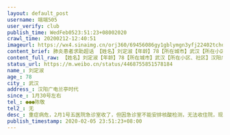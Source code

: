 ```yaml
---
layout: default_post
username: 端端505
user_verify: club
publish_time: WedFeb0523:51:23+08002020
crawl_time: 20200212-12:40:51
imageurl: https://wx4.sinaimg.cn/orj360/69456086gy1gblymgn3yfj22402tchdt.jpg
content_brief: 肺炎患者求助超话 【姓名】刘定淑【年龄】78【所在城市】武汉【所在小区、社区】汉阳广电兰亭时代【患病时间】1月30号左右【联系方式】●●●   陈敬【其他紧急联系人】无【病情描述】 重症病危，2月1号五医院急诊室收了，但因急诊室不能安排核酸检测，无法收住院，现在住急诊室已经 ...全文
content_full_raw: 【姓名】刘定淑【年龄】78【所在城市】武汉【所在小区、社区】汉阳广电兰亭时代【患病时间】1月30号左右【联系方式】●●●陈敬【其他紧急联系人】无【病情描述】重症病危，2月1号五医院急诊室收了，但因急诊室不能安排核酸检测，无法收住院，现在住急诊室已经花了一万多，没有确诊一直是自费，而且一直由家人进去换尿不湿和喂水无法完全隔离，家人一直进进出出密切接触也很危险。请求尽快安排确诊和住院完全隔离🙏武汉
status_url: https://m.weibo.cn/status/4468755851578184
name_: 刘定淑
age_: 78
city_: 武汉
address_: 汉阳广电兰亭时代
since_: 1月30号左右
tel_: ●●●陈敬
tel2_: 无
desc_: 重症病危，2月1号五医院急诊室收了，但因急诊室不能安排核酸检测，无法收住院，现在住急诊室已经花了一万多，没有确诊一直是自费，而且一直由家人进去换尿不湿和喂水无法完全隔离，家人一直进进出出密切接触也很危险。请求尽快安排确诊和住院完全隔离🙏武汉
publish_timestamp: 2020-02-05 23:51:23+08:00
---
```

